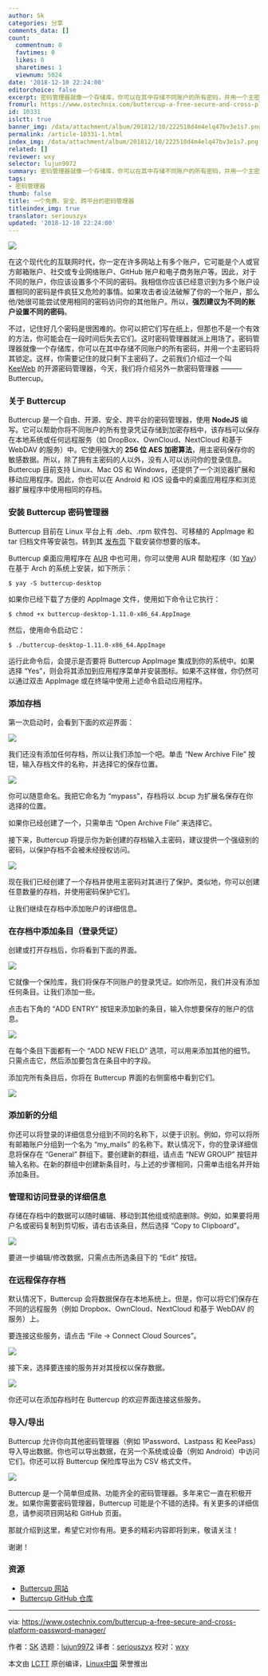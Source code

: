 ```yaml
---
author: Sk
categories: 分享
comments_data: []
count:
  commentnum: 0
  favtimes: 0
  likes: 0
  sharetimes: 1
  viewnum: 5024
date: '2018-12-10 22:24:00'
editorchoice: false
excerpt: 密码管理器就像一个存储库，你可以在其中存储不同账户的所有密码，并用一个主密码将其锁定。这样，你需要记住的就只剩下主密码了
fromurl: https://www.ostechnix.com/buttercup-a-free-secure-and-cross-platform-password-manager/
id: 10331
islctt: true
banner_img: /data/attachment/album/201812/10/222518d4m4elq47bv3e1s7.png
permalink: /article-10331-1.html
index_img: /data/attachment/album/201812/10/222518d4m4elq47bv3e1s7.png.thumb.jpg
related: []
reviewer: wxy
selector: lujun9972
summary: 密码管理器就像一个存储库，你可以在其中存储不同账户的所有密码，并用一个主密码将其锁定。这样，你需要记住的就只剩下主密码了
tags:
- 密码管理器
thumb: false
title: 一个免费、安全、跨平台的密码管理器
titleindex_img: true
translator: seriouszyx
updated: '2018-12-10 22:24:00'
---
```


![](/data/attachment/album/201812/10/222518d4m4elq47bv3e1s7.png)


在这个现代化的互联网时代，你一定在许多网站上有多个账户，它可能是个人或官方邮箱账户、社交或专业网络账户、GitHub 账户和电子商务账户等。因此，对于不同的账户，你应该设置多个不同的密码。我相信你应该已经意识到为多个账户设置相同的密码是件疯狂又危险的事情。如果攻击者设法破解了你的一个账户，那么他/她很可能尝试使用相同的密码访问你的其他账户。所以，**强烈建议为不同的账户设置不同的密码**。


不过，记住好几个密码是很困难的。你可以把它们写在纸上，但那也不是一个有效的方法，你可能会在一段时间后失去它们。这时密码管理器就派上用场了。密码管理器就像一个存储库，你可以在其中存储不同账户的所有密码，并用一个主密码将其锁定。这样，你需要记住的就只剩下主密码了。之前我们介绍过一个叫 [KeeWeb](/article-10211-1.html) 的开源密码管理器，今天，我们将介绍另外一款密码管理器 ——— Buttercup。


### 关于 Buttercup


Buttercup 是一个自由、开源、安全、跨平台的密码管理器，使用 **NodeJS** 编写。它可以帮助你将不同账户的所有登录凭证存储到加密存档中，该存档可以保存在本地系统或任何远程服务（如 DropBox、OwnCloud、NextCloud 和基于 WebDAV 的服务）中。它使用强大的 **256 位 AES 加密算法**，用主密码保存你的敏感数据。所以，除了拥有主密码的人以外，没有人可以访问你的登录信息。Buttercup 目前支持 Linux、Mac OS 和 Windows，还提供了一个浏览器扩展和移动应用程序。因此，你也可以在 Android 和 iOS 设备中的桌面应用程序和浏览器扩展程序中使用相同的存档。


### 安装 Buttercup 密码管理器


Buttercup 目前在 Linux 平台上有 .deb、.rpm 软件包、可移植的 AppImage 和 tar 归档文件等安装包。转到其 [发布页](https://github.com/buttercup/buttercup-desktop/releases/latest) 下载安装你想要的版本。


Buttercup 桌面应用程序在 [AUR](https://aur.archlinux.org/packages/buttercup-desktop/) 中也可用，你可以使用 AUR 帮助程序（如 [Yay](https://www.ostechnix.com/yay-found-yet-another-reliable-aur-helper/)）在基于 Arch 的系统上安装，如下所示：



```
$ yay -S buttercup-desktop
```

如果你已经下载了方便的 AppImage 文件，使用如下命令让它执行：



```
$ chmod +x buttercup-desktop-1.11.0-x86_64.AppImage
```

然后，使用命令启动它：



```
$ ./buttercup-desktop-1.11.0-x86_64.AppImage
```

运行此命令后，会提示是否要将 Buttercup AppImage 集成到你的系统中。如果选择 “Yes”，则会将其添加到应用程序菜单并安装图标。如果不这样做，你仍然可以通过双击 AppImage 或在终端中使用上述命令启动应用程序。


### 添加存档


第一次启动时，会看到下面的欢迎界面：


![](/data/attachment/album/201812/10/222415ep0pw6m2xxmlbgxa.png)


我们还没有添加任何存档，所以让我们添加一个吧。单击 “New Archive File” 按钮，输入存档文件的名称，并选择它的保存位置。


![](/data/attachment/album/201812/10/222416mitttthtdm1dj6ji.png)


你可以随意命名。我把它命名为 “mypass”，存档将以 .bcup 为扩展名保存在你选择的位置。


如果你已经创建了一个，只需单击 “Open Archive File” 来选择它。


接下来，Buttercup 将提示你为新创建的存档输入主密码，建议提供一个强级别的密码，以保护存档不会被未经授权访问。


![](/data/attachment/album/201812/10/222417dmdpmz6z696ocw4c.png)


现在我们已经创建了一个存档并使用主密码对其进行了保护。类似地，你可以创建任意数量的存档，并使用密码保护它们。


让我们继续在存档中添加账户的详细信息。


### 在存档中添加条目（登录凭证）


创建或打开存档后，你将看到下面的界面。


![](/data/attachment/album/201812/10/222418bn53pzr3tovoyln5.png)


它就像一个保险库，我们将保存不同账户的登录凭证。如你所见，我们并没有添加任何条目。让我们添加一些。


点击右下角的 “ADD ENTRY” 按钮来添加新的条目，输入你想要保存的账户的信息。


![](/data/attachment/album/201812/10/222419na7acodl2nb7ag8a.png)


在每个条目下面都有一个 “ADD NEW FIELD” 选项，可以用来添加其他的细节。只需点击它，然后添加要包含在条目中的字段。


添加完所有条目后，你将在 Buttercup 界面的右侧窗格中看到它们。


![](/data/attachment/album/201812/10/222422ws3f3ebskjxx5u6r.png)


### 添加新的分组


你还可以将登录的详细信息分组到不同的名称下，以便于识别。例如，你可以将所有邮箱账户分组到一个名为 “my\_mails” 的名称下。默认情况下，你的登录详细信息将保存在 “General” 群组下。要创建新的群组，请点击 “NEW GROUP” 按钮并输入名称。在新的群组中创建新条目时，与上述的步骤相同，只需单击组名并开始添加条目。


### 管理和访问登录的详细信息


存储在存档中的数据可以随时编辑、移动到其他组或彻底删除。例如，如果要将用户名或密码复制到剪切板，请右击该条目，然后选择 “Copy to Clipboard”。


![](/data/attachment/album/201812/10/222425lerctckkjekrbm0j.png)


要进一步编辑/修改数据，只需点击所选条目下的 “Edit” 按钮。


### 在远程保存存档


默认情况下，Buttercup 会将数据保存在本地系统上。但是，你可以将它们保存在不同的远程服务（例如 Dropbox、OwnCloud、NextCloud 和基于 WebDAV 的服务）上。


要连接这些服务，请点击 “File -> Connect Cloud Sources”。


![](/data/attachment/album/201812/10/222426ff69dhfqg969qth9.png)


接下来，选择要连接的服务并对其授权以保存数据。


![](/data/attachment/album/201812/10/222428pb8ssa8apsu8ssib.png)


你还可以在添加存档时在 Buttercup 的欢迎界面连接这些服务。


### 导入/导出


Buttercup 允许你向其他密码管理器（例如 1Password、Lastpass 和 KeePass）导入导出数据。你也可以导出数据，在另一个系统或设备（例如 Android）中访问它们。你还可以将 Buttercup 保险库导出为 CSV 格式文件。


![](/data/attachment/album/201812/10/222431an5q538xn553o522.png)


Buttercup 是一个简单但成熟、功能齐全的密码管理器。多年来它一直在积极开发。如果你需要密码管理器，Buttercup 可能是个不错的选择。有关更多的详细信息，请参阅项目网站和 GitHub 页面。


那就介绍到这里，希望它对你有用。更多的精彩内容即将到来，敬请关注！


谢谢！


### 资源


* [Buttercup 网站](https://buttercup.pw/)
* [Buttercup GitHub 仓库](https://github.com/buttercup/buttercup-desktop)




---


via: <https://www.ostechnix.com/buttercup-a-free-secure-and-cross-platform-password-manager/>


作者：[SK](https://www.ostechnix.com/author/sk/) 选题：[lujun9972](https://github.com/lujun9972) 译者：[seriouszyx](https://github.com/seriouszyx) 校对：[wxy](https://github.com/wxy)


本文由 [LCTT](https://github.com/LCTT/TranslateProject) 原创编译，[Linux中国](https://linux.cn/) 荣誉推出